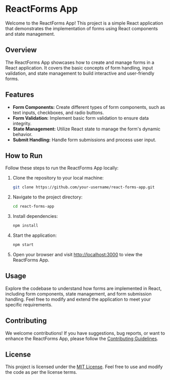 # ReactForms App

Welcome to the ReactForms App! This project is a simple React application that demonstrates the implementation of forms using React components and state management.

## Overview

The ReactForms App showcases how to create and manage forms in a React application. It covers the basic concepts of form handling, input validation, and state management to build interactive and user-friendly forms.

## Features

- **Form Components:** Create different types of form components, such as text inputs, checkboxes, and radio buttons.
- **Form Validation:** Implement basic form validation to ensure data integrity.
- **State Management:** Utilize React state to manage the form's dynamic behavior.
- **Submit Handling:** Handle form submissions and process user input.

## How to Run

Follow these steps to run the ReactForms App locally:

1. Clone the repository to your local machine:

    ```bash
    git clone https://github.com/your-username/react-forms-app.git
    ```

2. Navigate to the project directory:

    ```bash
    cd react-forms-app
    ```

3. Install dependencies:

    ```bash
    npm install
    ```

4. Start the application:

    ```bash
    npm start
    ```

5. Open your browser and visit [http://localhost:3000](http://localhost:3000) to view the ReactForms App.

## Usage

Explore the codebase to understand how forms are implemented in React, including form components, state management, and form submission handling. Feel free to modify and extend the application to meet your specific requirements.

## Contributing

We welcome contributions! If you have suggestions, bug reports, or want to enhance the ReactForms App, please follow the [Contributing Guidelines](CONTRIBUTING.md).

## License

This project is licensed under the [MIT License](LICENSE). Feel free to use and modify the code as per the license terms.
